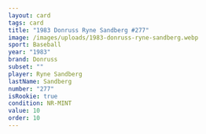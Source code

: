 ```yaml
---
layout: card
tags: card
title: "1983 Donruss Ryne Sandberg #277"
image: /images/uploads/1983-donruss-ryne-sandberg.webp
sport: Baseball
year: "1983"
brand: Donruss
subset: ""
player: Ryne Sandberg
lastName: Sandberg
number: "277"
isRookie: true
condition: NR-MINT
value: 10
order: 10
---
```

